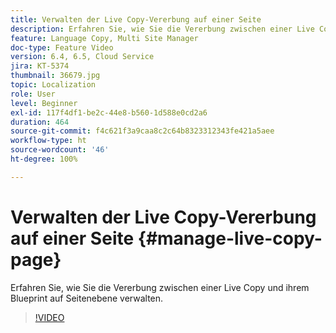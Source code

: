 ```yaml
---
title: Verwalten der Live Copy-Vererbung auf einer Seite
description: Erfahren Sie, wie Sie die Vererbung zwischen einer Live Copy und ihrem Blueprint auf Seitenebene verwalten
feature: Language Copy, Multi Site Manager
doc-type: Feature Video
version: 6.4, 6.5, Cloud Service
jira: KT-5374
thumbnail: 36679.jpg
topic: Localization
role: User
level: Beginner
exl-id: 117f4df1-be2c-44e8-b560-1d588e0cd2a6
duration: 464
source-git-commit: f4c621f3a9caa8c2c64b8323312343fe421a5aee
workflow-type: ht
source-wordcount: '46'
ht-degree: 100%

---
```


# Verwalten der Live Copy-Vererbung auf einer Seite {#manage-live-copy-page}

Erfahren Sie, wie Sie die Vererbung zwischen einer Live Copy und ihrem Blueprint auf Seitenebene verwalten.
>[!VIDEO](https://video.tv.adobe.com/v/36679?quality=12&learn=on)
